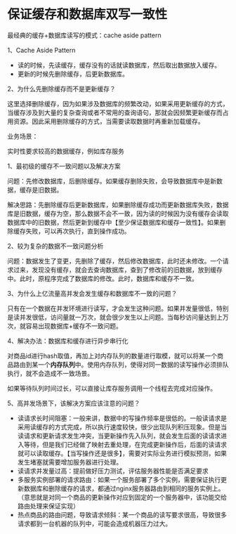 # 保证缓存和数据库双写一致性



最经典的缓存+数据库读写的模式：cache aside pattern

1、Cache Aside Pattern

- 读的时候，先读缓存，缓存没有的话就读数据库，然后取出数据放入缓存。
- 更新的时候先删除缓存，后更新数据库。

2、为什么先删除缓存而不是更新缓存？

这里选择删除缓存，因为如果涉及数据库的频繁改动，如果采用更新缓存的方式，当缓存涉及到大量的复杂查询或者不常用的查询语句，那就会因频繁更新缓存而占用资源。因此采用删除缓存的方式，当需要读取数据时再重新加载缓存。



业务场景：

实时性要求较高的数据缓存，例如库存服务

1、最初级的缓存不一致问题以及解决方案

问题：先修改数据库，后删除缓存。如果缓存删除失败，会导致数据库中是新数据，缓存是旧数据。

解决思路：先删除缓存后更新数据库，如果删除缓存成功而更新数据库失败，数据库是旧数据，缓存为空，那么数据不会不一致，因为读的时候因为没有缓存会读取数据库中的旧数据，然后更新到缓存中【至少保证数据库和缓存一致性】。如果删除缓存失败，可以再次执行，直到操作成功。

2、较为复杂的数据不一致问题分析

问题：数据发生了变更，先删除了缓存，然后修改数据库，此时还未修改。一个请求过来，发现没有缓存，就会去查询数据库，查到了修改前的旧数据，放到缓存中。此时，原程序完成了数据库的修改。此时，数据库和缓存不一致。

3、为什么上亿流量高并发会发生缓存和数据库不一致的问题？

只有在一个数据在并发环境进行读写，才会发生这种问题。如果并发量很低，特别是读并发很低，访问量就一万次，就会很少发生以上问题。当每秒访问量达到上万次，就容易出现数据库+缓存不一致问题。

4、解决办法：数据库和缓存进行异步串行化

对商品id进行hash取值，再加上对内存队列的数量进行取模，就可以将某一个商品路由到某一个**内存队列**中。使用内存队列，使得对同一数据的读写操作必须排队执行，就不会造成不一致场景。

如果等待队列时间过长，可以直接让库存服务调用一个线程去完成对应操作。

5、高并发场景下，该解决方案应该注意的问题？

- 读请求长时间阻塞：一般来讲，数据中的写操作频率是很低的。一般读请求是采用读缓存的方式完成，所以执行速度较快，很少出现队列积压现象。但是当读请求和更新请求发生冲突，当更新操作先入队列，就会发生后面的读请求进入等待，但是我们已经做了映射去重处理，在完成更新操作后，后面的读请求就可以读取缓存。【当写操作还是很多】，需要对实际业务进行模拟预测，如果发生堵塞就需要增加服务器进行处理。
- 读请求并发量过高：提前做好压力测试，评估服务器性能是否满足要求
- 多服务实例部署的请求路由：如果一个服务部署了多个实例，需要保证执行更新数据库和删除缓存的请求，都通过nginx服务器路由到相同的服务实例上。（意思就是对同一个商品的更新操作对应到固定的一个服务器中，该功能交给路由处理来保证实现）
- 热点商品的路由问题，导致请求倾斜：某一个商品的读写要求很高，导致很多请求都到一台机器的队列中，可能会造成机器压力过大。



